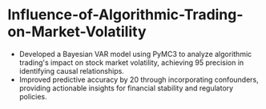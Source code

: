 # Influence-of-Algorithmic-Trading-on-Market-Volatility
* Developed a Bayesian VAR model using PyMC3 to analyze algorithmic trading's impact on stock market volatility, achieving 95 precision in identifying causal relationships.
* Improved predictive accuracy by 20 through incorporating confounders, providing actionable insights for financial stability and regulatory policies.
